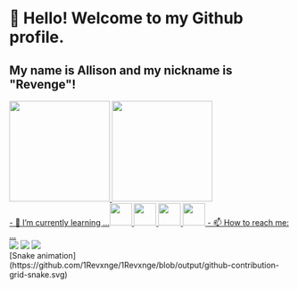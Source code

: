 # 👋 Hello! Welcome to my Github profile.
## My name is Allison and my nickname is "Revenge"!

<!--
**1Revxnge/1Revxnge** is a ✨ _special_ ✨ repository because its `README.md` (this file) appears on your GitHub profile.

Here are some ideas to get you started:

- 🔭 I’m currently working on ... Prefeitura Mogi das Cruzes

- 👯 I’m looking to collaborate on ...
- 🤔 I’m looking for help with ...
- 💬 Ask me about ... C#

- 😄 Pronouns: ...
- ⚡ Fun fact: ... I hate Java

-->

<div>
<a href="https://github.com/1Revxnge">
<img loading="lazy" height="180em" src="https://github-readme-stats.vercel.app/api/top-langs/?username=1Revxnge&layout=compact&langs_count=7&theme=dracula"/>
<img loading="lazy" height="180em" src="https://github-readme-stats.vercel.app/api?username=1Revxnge&show_icons=true&theme=dracula&include_all_commits=true&count_private=true"/>
</div>
- 🌱 I’m currently learning ...<img src="https://cdn.jsdelivr.net/gh/devicons/devicon@latest/icons/amazonwebservices/amazonwebservices-original-wordmark.svg"width="40" height="40" />
<img loading="lazy" src="https://cdn.jsdelivr.net/gh/devicons/devicon/icons/linux/linux-original.svg" width="40" height="40"/> 
<img src="https://cdn.jsdelivr.net/gh/devicons/devicon@latest/icons/github/github-original-wordmark.svg" width="40" height="40"/> 
<img src="https://cdn.jsdelivr.net/gh/devicons/devicon@latest/icons/azure/azure-original-wordmark.svg"width="40" height="40" />
- 📫 How to reach me: ... <div>
<a href="https://instagram.com/https://www.instagram.com/_allison.lima17/#" target="_blank"><img loading="lazy" src="https://img.shields.io/badge/-Instagram-%23E4405F?style=for-the-badge&logo=instagram&logoColor=white" target="_blank"></a>
<a href = "mailto:Allison.lima.al@gmail.com"><img loading="lazy" src="https://img.shields.io/badge/Gmail-D14836?style=for-the-badge&logo=gmail&logoColor=white" target="_blank"></a>
<a href="https://www.linkedin.com/in/https://www.linkedin.com/in/allison-lima-624972212/" target="_blank"><img loading="lazy" src="https://img.shields.io/badge/-LinkedIn-%230077B5?style=for-the-badge&logo=linkedin&logoColor=white" target="_blank"></a>   
</div>
[Snake animation](https://github.com/1Revxnge/1Revxnge/blob/output/github-contribution-grid-snake.svg)

